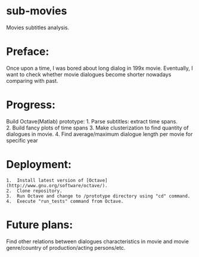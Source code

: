 sub-movies
==========

Movies subtitles analysis.


# Preface: #
Once upon a time, I was bored about long dialog in 199x movie. Eventually, I want to check whether movie dialogues become shorter nowadays comparing with past.

# Progress: #
Build Octave(Matlab) prototype:	
	1.  Parse subtitles: extract time spans.	
	2.  Build fancy plots of time spans	
	3.  Make clusterization to find quantity of dialogues in movie.	
	4.  Find average/maximum dialogue length per movie for specific year		
	
# Deployment: #
	1.  Install latest version of [Octave](http://www.gnu.org/software/octave/).
	2.  Clone repository.
	3.  Run Octave and change to /prototype directory using "cd" command.
	4.  Execute "run_tests" command from Octave.

	
# Future plans: #
Find other relations between dialogues characteristics in movie and movie genre/country of production/acting persons/etc.